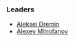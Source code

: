 ### Leaders
* [Aleksei Dremin](mailto:aleksei.dremin@owasp.org)
* [Alexey Mitrofanov](mailto:alexey.mitrofanov@owasp.org)
